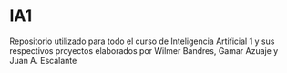 IA1
===

Repositorio utilizado para todo el curso de Inteligencia Artificial 1 y sus respectivos proyectos elaborados por Wilmer Bandres, Gamar Azuaje y Juan A. Escalante
